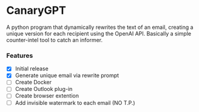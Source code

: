 # CanaryGPT

A python program that dynamically rewrites the text of an email, creating a unique version for each recipient using the OpenAI API. Basically a simple counter-intel tool to catch an informer.


### Features

- [x] Initial release
- [x] Generate unique email via rewrite prompt
- [ ] Create Docker
- [ ] Create Outlook plug-in
- [ ] Create browser extention
- [ ] Add invisible watermark to each email (NO T.P.)

